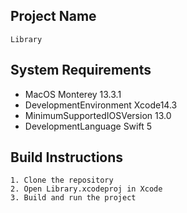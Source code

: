 ## Project Name
    Library
## System Requirements
- MacOS Monterey 13.3.1
- DevelopmentEnvironment Xcode14.3
- MinimumSupportedIOSVersion 13.0
- DevelopmentLanguage Swift 5
## Build Instructions
    1. Clone the repository
    2. Open Library.xcodeproj in Xcode
    3. Build and run the project
